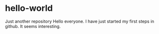 # hello-world
Just another repository
Hello everyone.
I have just started my first steps in github.
It seems interesting.
